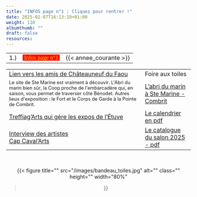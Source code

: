 ```yaml
---
title: "INFOS page n°1 : Cliquez pour rentrer !"
date: 2025-02-07T16:13:19+01:00
weight: 110
albumthumb: ""
draft: false
resources:
---
```

           
|            |           |              | 
|   ---      |    :-:    |      --:     |
|  1.)       |<span  style="background-color:red; color:#ffd700; font-size:100%; font-family:verdana;">&nbsp;Infos page n°1&nbsp;</span>| {{< annee_courante >}} |

|            |           |
|   ---      |    ---    |
|[Lien vers les amis de Châteauneuf du Faou](https://www.lesamisdechateauneufdufaou.fr/)|Foire aux toiles|
|<span style="font-size:80%;">Le site de Ste Marine est vraiment à découvir. L'Abri du marin bien sûr, la Coop proche de l'embarcadère qui, en saison, vous permet de traverser côté Bénodet. Autres lieux d'exposition : le Fort et le Corps de Garde à la Pointe de Combrit.</span>|[L&rsquo;abri du marin à Ste Marine - Combrit](https://combrit-saintemarine.bzh/se-divertir/culture/musee-de-labri-du-marin/)|
|[Treffiag&rsquo;Arts qui gère les expos de l&rsquo;Étuve](https://www.facebook.com/groups/treffiagarts/?locale=fr_FR)|[Le calendrier en pdf](telechargement/Projet-2a-programme-expo-2025.pdf) |
|[Interview des artistes](https://www.youtube.com/watch?v=d5ydn9Ot8GU) <br> [Cap Caval&rsquo;Arts](https://www.capcaval.art/)|[Le catalogue du salon 2025 - pdf](telechargement/catalogue_salon_2025c.pdf)|

<br>

<center>

{{< figure
  title=""
  src="/images/bandeau_toiles.jpg"
  alt="" 
  class=""
  height=""
  width="80%"
>}}

</center>
